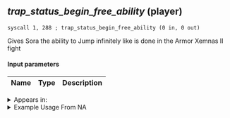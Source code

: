 ## *trap_status_begin_free_ability* (player)

`syscall 1, 288 ; trap_status_begin_free_ability (0 in, 0 out)`

Gives Sora the ability to Jump infinitely like is done in the Armor Xemnas II fight

#### Input parameters
| Name | Type | Description
|------|------|------------




<details>
	<summary>Appears in:</summary>

</details>

<details>
	<summary>Example Usage From NA</summary>

</details>

